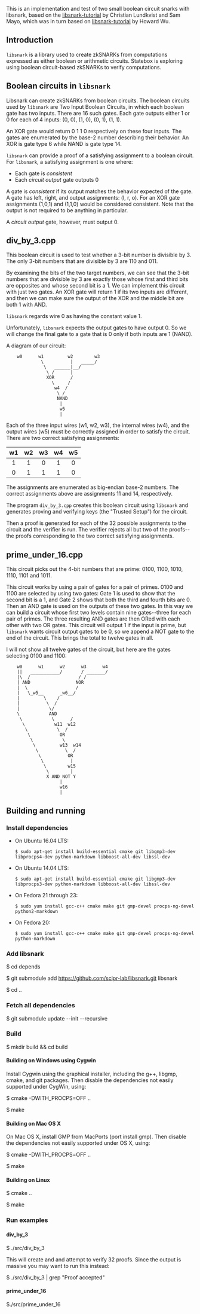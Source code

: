 This is an implementation and test of two small boolean circuit snarks with libsnark, based on the [libsnark-tutorial](https://github.com/christianlundkvist/libsnark-tutorial) by Christian Lundkvist and Sam Mayo, which was in turn based on [libsnark-tutorial](https://github.com/howardwu/libsnark-tutorial) by Howard Wu.

## Introduction

`libsnark` is a library used to create zkSNARKs from computations expressed as either boolean or arithmetic circuits. Statebox is exploring using boolean circuit-based zkSNARKs to verify computations. 

## Boolean circuits in `libsnark`

Libsnark can create zkSNARKs from boolean circuits. The boolean circuits used by `libsnark` are Two Input Boolean Circuits, in which each boolean gate has two inputs. There are 16 such gates. Each gate outputs either 1 or 0 for each of 4 inputs: (0, 0), (1, 0), (0, 1), (1, 1).

An XOR gate would return 0 1 1 0 respectively on these four inputs. The gates are enumerated by the base-2 number describing their behavior. An XOR is gate type 6 while NAND is gate type 14.

`libsnark` can provide a proof of a satisfying assignment to a boolean circuit. For `libsnark`, a satisfying assignment is one where:

- Each gate is *consistent*
- Each *circuit output* gate outputs 0

A gate is *consistent* if its output matches the behavior expected of the gate. A gate has left, right, and output assignments: (l, r, o). For an XOR gate assignments (1,0,1) and (1,1,0) would be considered consistent. Note that the output is not required to be anything in particular.

A *circuit output* gate, however, must output 0.


## div_by_3.cpp

This boolean circuit is used to test whether a 3-bit number is divisible by 3. The only 3-bit numbers that are divisible by 3 are 110 and 011.

By examining the bits of the two target numbers, we can see that the 3-bit numbers that are divisible by 3 are exactly those whose first and third bits are opposites and whose second bit is a 1. We can implement this circuit with just two gates. An XOR gate will return 1 if its two inputs are different, and then we can make sure the output of the XOR and the middle bit are both 1 with AND.

`libsnark` regards wire 0 as having the constant value 1.

Unfortunately, `libsnark` expects the output gates to have output 0. So we will change the final gate to a gate that is 0 only if both inputs are 1 (NAND).

A diagram of our circuit:

```
    w0      w1         w2        w3
             \          |   _____/
              \   ______|__/
               \ /      |
               XOR      /
                 \     /
                  w4  /
                   \ /
                   NAND
                    |
                    w5
                    |
```

Each of the three input wires (w1, w2, w3), the internal wires (w4), and the output wires (w5) must be correctly assigned in order to satisfy the circuit. There are two correct satisfying assignments:

|  w1 |  w2 |  w3 |  w4 |  w5 |
|:---:|:---:|:---:|:---:|:---:|
|   1 |   1 |   0 |  1  |   0 |
|   0 |   1 |   1 |  1  |   0 |

The assignments are enumerated as big-endian base-2 numbers. The correct assignments above are assignments 11 and 14, respectively.

The program `div_by_3.cpp` creates this boolean circuit using `libsnark` and generates proving and verifying keys (the "Trusted Setup") for the circuit.

Then a proof is generated for each of the 32 possible assignments to the circuit and the verifier is run. The verifier rejects all but two of the proofs--the proofs corresponding to the two correct satisfying assignments.

## prime_under_16.cpp

This circuit picks out the 4-bit numbers that are prime: 0100, 1100, 1010, 1110, 1101 and 1011.

This circuit works by using a pair of gates for a pair of primes. 0100 and 1100 are selected by using two gates: Gate 1 is used to show that the second bit is a 1, and Gate 2 shows that both the third and fourth bits are 0. Then an AND gate is used on the outputs of these two gates. In this way we can build a circuit whose first two levels contain nine gates--three for each pair of primes. The three resulting AND gates are then ORed with each other with two OR gates. This circuit will output 1 if the input is prime, but `libsnark` wants circuit output gates to be 0, so we append a NOT gate to the end of the circuit. This brings the total to twelve gates in all.

I will not show all twelve gates of the circuit, but here are the gates selecting 0100 and 1100:

```
    w0      w1      w2      w3      w4
    ||   ___________/       / _______/
    |\  /                  / /
    | AND                 NOR
    |  \                  /
    |   \_w5__      _w6__/
    |         \    /
    |          \  /
    |           \/
    \           AND
     \           \      /
      \           w11  w12
       \           \  /
        \           OR
         \           \
          \         w13  w14
           \          \  /
            \          OR
             \          |
              \        w15
               \        |
               X AND NOT Y
                    |
                    w16
                    |
```

## Building and running

### Install dependencies

- On Ubuntu 16.04 LTS:

      $ sudo apt-get install build-essential cmake git libgmp3-dev libprocps4-dev python-markdown libboost-all-dev libssl-dev

- On Ubuntu 14.04 LTS:

      $ sudo apt-get install build-essential cmake git libgmp3-dev libprocps3-dev python-markdown libboost-all-dev libssl-dev

- On Fedora 21 through 23:

      $ sudo yum install gcc-c++ cmake make git gmp-devel procps-ng-devel python2-markdown

- On Fedora 20:

      $ sudo yum install gcc-c++ cmake make git gmp-devel procps-ng-devel python-markdown

### Add libsnark 

$ cd depends

$ git submodule add https://github.com/scipr-lab/libsnark.git libsnark

$ cd ..

### Fetch all dependencies

$ git submodule update --init --recursive

### Build

$ mkdir build && cd build

#### Building on Windows using Cygwin

Install Cygwin using the graphical installer, including the g++, libgmp, cmake, and git packages. Then disable the dependencies not easily supported under CygWin, using:

$ cmake -DWITH_PROCPS=OFF ..

$ make
#### Building on Mac OS X

On Mac OS X, install GMP from MacPorts (port install gmp). Then disable the dependencies not easily supported under OS X, using:

$ cmake -DWITH_PROCPS=OFF ..

$ make

#### Building on Linux

$ cmake ..

$ make

### Run examples

#### div_by_3

$ ./src/div\_by\_3

This will create and and attempt to verify 32 proofs. Since the output is massive you may want to run this instead:

$ ./src/div\_by\_3 | grep "Proof accepted"

#### prime_under_16

$./src/prime\_under\_16


